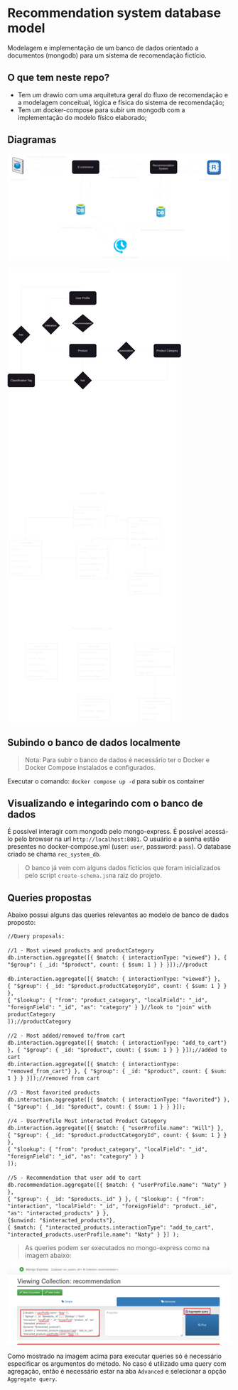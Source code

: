 # Recommendation system database model

Modelagem e implementação de um banco de dados orientado a documentos (mongodb) para um sistema de recomendação fictício.

## O que tem neste repo?
 - Tem um drawio com uma arquitetura geral do fluxo de recomendação e a modelagem conceitual, lógica e física do sistema de recomendação;
 - Tem um docker-compose para subir um mongodb com a implementação do modelo físico elaborado;
 
## Diagramas

![Diagramas da solução](/static/arch-recommendation-system-if325-basic-architecture.drawio.svg)

![Diagrama modelo](/static/arch-recommendation-system-if325-models.drawio.svg)

## Subindo o banco de dados localmente

> Nota: Para subir o banco de dados é necessário ter o Docker e Docker 
> Compose instalados e configurados.

Executar o comando: `docker compose up -d` para subir os container

## Visualizando e integarindo com o banco de dados

É possível interagir com mongodb pelo mongo-express. É possível acessá-lo pelo browser na url 
`http://localhost:8081`. O usuário e a senha estão presentes no docker-compose.yml (user: `user`, password: `pass`).
O database criado se chama `rec_system_db`. 

> O banco já vem com alguns dados fictícios que foram inicializados pelo script `create-schema.js`na raiz do projeto.


## Queries propostas

Abaixo possui alguns das queries relevantes ao modelo de banco de dados proposto:

```
//Query proposals:

//1 - Most viewed products and productCategory
db.interaction.aggregate([{ $match: { interactionType: "viewed"} }, { "$group": { _id: "$product", count: { $sum: 1 } } }]);//product

db.interaction.aggregate([{ $match: { interactionType: "viewed"} }, 
{ "$group": { _id: "$product.productCategoryId", count: { $sum: 1 } } }, 
{ "$lookup": { "from": "product_category", "localField": "_id", "foreignField": "_id", "as": "category" } }//look to "join" with productCategory 
]);//productCategory

//2 - Most added/removed to/from cart
db.interaction.aggregate([{ $match: { interactionType: "add_to_cart"} }, { "$group": { _id: "$product", count: { $sum: 1 } } }]);//added to cart
db.interaction.aggregate([{ $match: { interactionType: "removed_from_cart"} }, { "$group": { _id: "$product", count: { $sum: 1 } } }]);//removed from cart

//3 - Most favorited products
db.interaction.aggregate([{ $match: { interactionType: "favorited"} }, { "$group": { _id: "$product", count: { $sum: 1 } } }]);

//4 - UserProfile Most interacted Product Category
db.interaction.aggregate([{ $match: { "userProfile.name": "Will"} }, 
{ "$group": { _id: "$product.productCategoryId", count: { $sum: 1 } } },
{ "$lookup": { "from": "product_category", "localField": "_id", "foreignField": "_id", "as": "category" } }
]);

//5 - Recommendation that user add to cart
db.recommendation.aggregate([{ $match: { "userProfile.name": "Naty" } }, 
{ "$group": { _id: "$products._id" } }, { "$lookup": { "from": "interaction", "localField": "_id", "foreignField": "product._id", "as": "interacted_products" } }, 
{$unwind: "$interacted_products"}, 
{ $match: { "interacted_products.interactionType": "add_to_cart", "interacted_products.userProfile.name": "Naty" } }] );
```

> As queries podem ser executados no mongo-express como na imagem abaixo:

![Query com agregação](static/mongoexpress-query.png)

Como mostrado na imagem acima para executar queries só é necessário especificar os argumentos do método. No caso é utilizado uma query com agregação, então é necessário estar
na aba `Advanced` e selecionar a opção `Aggregate query`.
